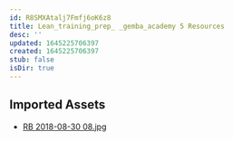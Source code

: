 ```yaml
---
id: R8SMXAtalj7Fmfj6oK6z8
title: Lean_training_prep_ _gemba_academy 5 Resources
desc: ''
updated: 1645225706397
created: 1645225706397
stub: false
isDir: true
---
```

## Imported Assets
- [RB 2018-08-30 08.jpg](/assets/rb-2018-08-30-08.jpg)
